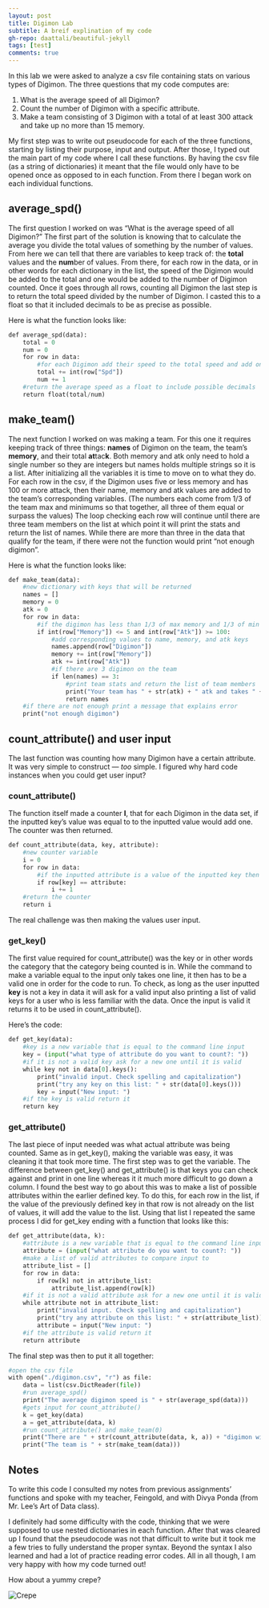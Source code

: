```yaml
---
layout: post
title: Digimon Lab
subtitle: A breif explination of my code
gh-repo: daattali/beautiful-jekyll
tags: [test]
comments: true
---
```


In this lab we were asked to analyze a csv file containing stats on various types of Digimon. The three questions that my code computes are:

1. What is the average speed of all Digimon?
2. Count the number of Digimon with a specific attribute. 
3. Make a team consisting of 3 Digimon with a total of at least 300 attack and take up no more than 15 memory.

My first step was to write out pseudocode for each of the three functions, starting by listing their purpose, input and output. After those, I typed out the main part of my code where I call these functions. By having the csv file (as a string of dictionaries) it meant that the file would only have to be opened once as opposed to in each function. From there I began work on each individual functions.

## average_spd()

The first question I worked on was “What is the average speed of all Digimon?” The first part of the solution is knowing that to calculate the average you divide the total values of something by the number of values. From here we can tell that there are variables to keep track of: the **total** values and the **num**ber of values. From there, for each row in the data, or in other words for each dictionary in the list, the speed of the Digimon would be added to the total and one would be added to the number of Digimon counted. Once it goes through all rows, counting all Digimon the last step is to return the total speed divided by the number of Digimon. I casted this to a float so that it included decimals to be as precise as possible. 

Here is what the function looks like:

~~~python
def average_spd(data): 
    total = 0 
    num = 0 
    for row in data: 
        #for each Digimon add their speed to the total speed and add one to the Digimon count
        total += int(row["Spd"])
        num += 1 
    #return the average speed as a float to include possible decimals 
    return float(total/num)
~~~

## make_team()

The next function I worked on was making a team.  For this one it requires keeping track of three things: **names** of Digimon on the team, the team’s **memory**, and their total **at**tac**k**. Both memory and atk only need to hold a single number so they are integers but names holds multiple strings so it is a list.  After initializing all the variables it is time to move on to what they do. For each row in the csv, if the Digimon uses five or less memory and has 100 or more attack, then their name, memory and atk values are added to the team’s corresponding variables. (The numbers each come from 1/3 of the team max and minimums so that together, all three of them equal or surpass the values) The loop checking each row will continue until there are three team members on the list at which point it will print the stats and return the list of names. While there are more than three in the data that qualify for the team, if there were not the function would print “not enough digimon”.

Here is what the function looks like:

~~~python
def make_team(data):
    #new dictionary with keys that will be returned 
    names = []
    memory = 0
    atk = 0 
    for row in data:
        #if the digimon has less than 1/3 of max memory and 1/3 of min atk
        if int(row["Memory"]) <= 5 and int(row["Atk"]) >= 100: 
            #add corresponding values to name, memory, and atk keys 
            names.append(row["Digimon"])  
            memory += int(row["Memory"]) 
            atk += int(row["Atk"]) 
            #if there are 3 digimon on the team
            if len(names) == 3:
                #print team stats and return the list of team members 
                print("Your team has " + str(atk) + " atk and takes " + str(memory) + " memory") 
                return names
    #if there are not enough print a message that explains error 
    print("not enough digimon")
~~~

## count_attribute() and user input 

The last function was counting how many Digimon have a certain attribute. It was very simple to construct — _too_ simple. I figured why hard code instances when you could get user input? 

### count_attribute()
The function itself made a counter **I**, that for each Digimon in the data set, if the inputted key’s value was equal to to the inputted value would add one. The counter was then returned.

~~~python
def count_attribute(data, key, attribute):
    #new counter variable 
    i = 0 
    for row in data: 
        #if the inputted attribute is a value of the inputted key then add one to the counter 
        if row[key] == attribute: 
            i += 1 
    #return the counter 
    return i 
~~~

The real challenge was then making the values user input. 

### get_key()
The first value required for count_attribute() was the key or in other words the category that the category being counted is in. While the command to make a variable equal to the input only takes one line, it then has to be a valid one in order for the code to run. To check, as long as the user inputted **key** is not a key in data it will ask for a valid input also printing a list of valid keys for a user who is less familiar with the data. Once the input is valid it returns it to be used in count_attribute(). 

Here’s the code:

~~~python
def get_key(data):
    #key is a new variable that is equal to the command line input
    key = (input("what type of attribute do you want to count?: "))
    #if it is not a valid key ask for a new one until it is valid
    while key not in data[0].keys():
        print("invalid input. Check spelling and capitalization")
        print("try any key on this list: " + str(data[0].keys()))
        key = input("New input: ")
    #if the key is valid return it
    return key
~~~

### get_attribute()
The last piece of input needed was what actual attribute was being counted. Same as in get_key(), making the variable was easy, it was cleaning it that took more time. The first step was to get the variable. The difference between get_key() and get_attribute() is that keys you can check against and print in one line whereas it it much more difficult to go down a column. I found the best way to go about this was to make a list of possible attributes within the earlier defined key. To do this, for each row in the list, if the value of the previously defined key in that row is not already on the list of values, it will add the value to the list. Using that list I repeated the same process I did for get_key ending with a function that looks like this:

~~~python
def get_attribute(data, k):
    #attribute is a new variable that is equal to the command line input
    attribute = (input("what attribute do you want to count?: "))
    #make a list of valid attributes to compare input to
    attribute_list = []
    for row in data:
        if row[k] not in attribute_list:
            attribute_list.append(row[k])
    #if it is not a valid attribute ask for a new one until it is valid
    while attribute not in attribute_list:
        print("invalid input. Check spelling and capitalization")
        print("try any attribute on this list: " + str(attribute_list)) 
        attribute = input("New input: ")
    #if the attribute is valid return it
    return attribute
~~~

The final step was then to put it all together:
~~~python
#open the csv file 
with open("./digimon.csv", "r") as file:
    data = list(csv.DictReader(file))
    #run average_spd()
    print("The average digimon speed is " + str(average_spd(data)))
    #gets input for count_attribute()
    k = get_key(data)
    a = get_attribute(data, k)
    #run count_attribute() and make_team(0)
    print("There are " + str(count_attribute(data, k, a)) + "digimon with " + k + " = " + a)
    print("The team is " + str(make_team(data)))
~~~

## Notes 
To write this code I consulted my notes from previous assignments’ functions and spoke with my teacher, Feingold, and with Divya Ponda (from Mr. Lee’s Art of Data class).

I definitely had some difficulty with the code, thinking that we were supposed to use nested dictionaries in each function. After that was cleared up I found that the pseudocode was not that difficult to write but it took me a few tries to fully understand the proper syntax. Beyond the syntax I also learned and had a lot of practice reading error codes. 
All in all though, I am very happy with how my code turned out!

How about a yummy crepe?

![Crepe](https://s3-media3.fl.yelpcdn.com/bphoto/cQ1Yoa75m2yUFFbY2xwuqw/348s.jpg)
